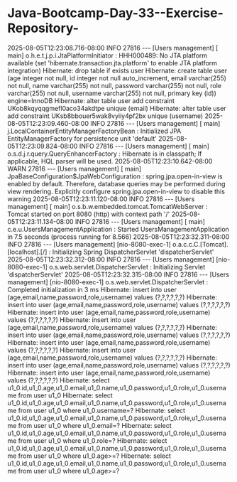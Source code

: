 # Java-Bootcamp-Day-33--Exercise-Repository-

2025-08-05T12:23:08.716-08:00  INFO 27816 --- [Users management] [           main] o.h.e.t.j.p.i.JtaPlatformInitiator       : HHH000489: No JTA platform available (set 'hibernate.transaction.jta.platform' to enable JTA platform integration)
Hibernate: drop table if exists user
Hibernate: create table user (age integer not null, id integer not null auto_increment, email varchar(255) not null, name varchar(255) not null, password varchar(255) not null, role varchar(255) not null, username varchar(255) not null, primary key (id)) engine=InnoDB
Hibernate: alter table user add constraint UKob8kqyqqgmefl0aco34akdtpe unique (email)
Hibernate: alter table user add constraint UKsb8bbouer5wak8vyiiy4pf2bx unique (username)
2025-08-05T12:23:09.460-08:00  INFO 27816 --- [Users management] [           main] j.LocalContainerEntityManagerFactoryBean : Initialized JPA EntityManagerFactory for persistence unit 'default'
2025-08-05T12:23:09.824-08:00  INFO 27816 --- [Users management] [           main] o.s.d.j.r.query.QueryEnhancerFactory     : Hibernate is in classpath; If applicable, HQL parser will be used.
2025-08-05T12:23:10.642-08:00  WARN 27816 --- [Users management] [           main] JpaBaseConfiguration$JpaWebConfiguration : spring.jpa.open-in-view is enabled by default. Therefore, database queries may be performed during view rendering. Explicitly configure spring.jpa.open-in-view to disable this warning
2025-08-05T12:23:11.120-08:00  INFO 27816 --- [Users management] [           main] o.s.b.w.embedded.tomcat.TomcatWebServer  : Tomcat started on port 8080 (http) with context path '/'
2025-08-05T12:23:11.134-08:00  INFO 27816 --- [Users management] [           main] c.e.u.UsersManagementApplication         : Started UsersManagementApplication in 7.5 seconds (process running for 8.566)
2025-08-05T12:23:32.311-08:00  INFO 27816 --- [Users management] [nio-8080-exec-1] o.a.c.c.C.[Tomcat].[localhost].[/]       : Initializing Spring DispatcherServlet 'dispatcherServlet'
2025-08-05T12:23:32.312-08:00  INFO 27816 --- [Users management] [nio-8080-exec-1] o.s.web.servlet.DispatcherServlet        : Initializing Servlet 'dispatcherServlet'
2025-08-05T12:23:32.315-08:00  INFO 27816 --- [Users management] [nio-8080-exec-1] o.s.web.servlet.DispatcherServlet        : Completed initialization in 3 ms
Hibernate: insert into user (age,email,name,password,role,username) values (?,?,?,?,?,?)
Hibernate: insert into user (age,email,name,password,role,username) values (?,?,?,?,?,?)
Hibernate: insert into user (age,email,name,password,role,username) values (?,?,?,?,?,?)
Hibernate: insert into user (age,email,name,password,role,username) values (?,?,?,?,?,?)
Hibernate: insert into user (age,email,name,password,role,username) values (?,?,?,?,?,?)
Hibernate: insert into user (age,email,name,password,role,username) values (?,?,?,?,?,?)
Hibernate: insert into user (age,email,name,password,role,username) values (?,?,?,?,?,?)
Hibernate: insert into user (age,email,name,password,role,username) values (?,?,?,?,?,?)
Hibernate: insert into user (age,email,name,password,role,username) values (?,?,?,?,?,?)
Hibernate: select u1_0.id,u1_0.age,u1_0.email,u1_0.name,u1_0.password,u1_0.role,u1_0.username from user u1_0
Hibernate: select u1_0.id,u1_0.age,u1_0.email,u1_0.name,u1_0.password,u1_0.role,u1_0.username from user u1_0 where u1_0.username=?
Hibernate: select u1_0.id,u1_0.age,u1_0.email,u1_0.name,u1_0.password,u1_0.role,u1_0.username from user u1_0 where u1_0.email=?
Hibernate: select u1_0.id,u1_0.age,u1_0.email,u1_0.name,u1_0.password,u1_0.role,u1_0.username from user u1_0 where u1_0.role=?
Hibernate: select u1_0.id,u1_0.age,u1_0.email,u1_0.name,u1_0.password,u1_0.role,u1_0.username from user u1_0 where u1_0.age>=?
Hibernate: select u1_0.id,u1_0.age,u1_0.email,u1_0.name,u1_0.password,u1_0.role,u1_0.username from user u1_0 where u1_0.age>=?

